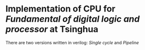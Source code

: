 # Implementation of CPU for *Fundamental of digital logic and processor* at Tsinghua
There are two versions written in verilog: *Single cycle* and *Pipeline*
